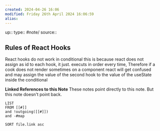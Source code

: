 ```yaml
---
created: 2024-04-26 16:06
modified: Friday 26th April 2024 16:06:59
alias:
---
```

up::
type:: #note/
source::
## Rules of React Hooks
React hooks do not work in conditional this is because react does not assign as id to each hook, it just. executs in order every time, Therefore if a cook does not render sometimes on a component react will get confused and may assign the value of the second hook to the value of the useState inside the conditional


**Linked References to this Note**
These notes point directly to this note. But this note doesn't point back.
```dataview
LIST
FROM [[#]]
and !outgoing([[#]])
and -#map

SORT file.link asc
```
